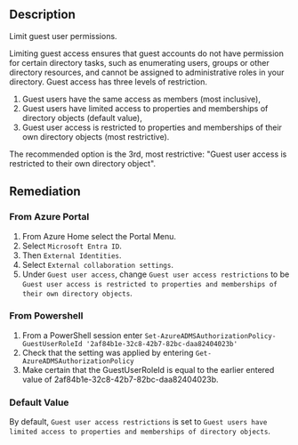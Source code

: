 ## Description

Limit guest user permissions.

Limiting guest access ensures that guest accounts do not have permission for certain directory tasks, such as enumerating users, groups or other directory resources, and cannot be assigned to administrative roles in your directory. Guest access has three levels of restriction.

1. Guest users have the same access as members (most inclusive),
2. Guest users have limited access to properties and memberships of directory objects (default value),
3. Guest user access is restricted to properties and memberships of their own directory objects (most restrictive).

The recommended option is the 3rd, most restrictive: "Guest user access is restricted to their own directory object".

## Remediation

### From Azure Portal

1. From Azure Home select the Portal Menu.
2. Select `Microsoft Entra ID`.
3. Then `External Identities`.
4. Select `External collaboration settings`.
5. Under `Guest user access`, change `Guest user access restrictions` to be `Guest user access is restricted to properties and memberships of their own directory objects`.

### From Powershell

1. From a PowerShell session enter `Set-AzureADMSAuthorizationPolicy- GuestUserRoleId '2af84b1e-32c8-42b7-82bc-daa82404023b'`
2. Check that the setting was applied by entering `Get- AzureADMSAuthorizationPolicy`
3. Make certain that the GuestUserRoleId is equal to the earlier entered value of 2af84b1e-32c8-42b7-82bc-daa82404023b.

### Default Value

By default, `Guest user access restrictions` is set to `Guest users have limited access to properties and memberships of directory objects`.
